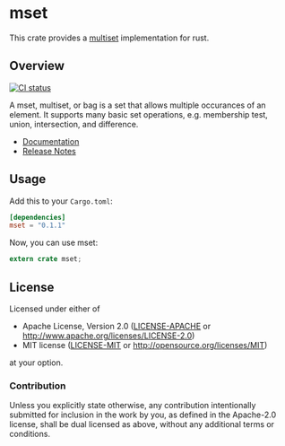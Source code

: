# mset

This crate provides a [multiset](https://en.wikipedia.org/wiki/Multiset) implementation for rust.

## Overview

[![CI status](https://github.com/lonnen/mset/actions/workflows/rust.yml/badge.svg)](https://github.com/lonnen/mset/actions/workflows/rust.yml)

A mset, multiset, or bag is a set that allows multiple occurances of an element. It supports many basic set operations, e.g. membership test, union, intersection, and difference.

* [Documentation](https://docs.rs/mset/0.0.1/mset/struct.MultiSet.html)
* [Release Notes](https://github.com/lonnen/mset/releases)

## Usage

Add this to your `Cargo.toml`:

```toml
[dependencies]
mset = "0.1.1"
```

Now, you can use  mset:

```rust
extern crate mset;
```

## License

Licensed under either of

 * Apache License, Version 2.0
   ([LICENSE-APACHE](LICENSE-APACHE) or http://www.apache.org/licenses/LICENSE-2.0)
 * MIT license
   ([LICENSE-MIT](LICENSE-MIT) or http://opensource.org/licenses/MIT)

at your option.

### Contribution

Unless you explicitly state otherwise, any contribution intentionally submitted
for inclusion in the work by you, as defined in the Apache-2.0 license, shall be
dual licensed as above, without any additional terms or conditions.